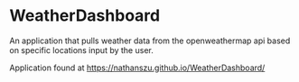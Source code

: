# WeatherDashboard

An application that pulls weather data from the openweathermap api based on specific locations input by the user.

Application found at https://nathanszu.github.io/WeatherDashboard/

<img src="">